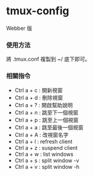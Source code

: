 tmux-config
===========

Webber 版

### 使用方法
將 .tmux.conf 複製到 ~/ 底下即可。

### 相關指令
- Ctrl a + c : 開新視窗
- Ctrl a + d : 刪除視窗
- Ctrl a + ? : 開啟幫助說明
- Ctrl a + n : 跳至下一個視窗
- Ctrl a + p : 跳至上一個視窗
- Ctrl a + a : 跳至最後一個視窗
- Ctrl a + A : 改視窗名字
- Ctrl a + l : refresh client
- Ctrl a + z : suspend client
- Ctrl a + w : list windows
- Ctrl a + s : split window -v
- Ctrl a + v : split window -h
